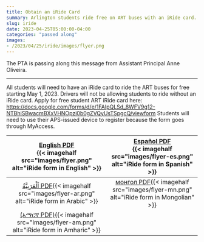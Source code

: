 ```yaml
---
title: Obtain an iRide Card
summary: Arlington students ride free on ART buses with an iRide card.
slug: iride
date: 2023-04-25T05:00:00-04:00
categories: "passed along"
images: 
- /2023/04/25/iride/images/flyer.png
---
```


The PTA is passing along this message from Assistant Principal Anne Oliveira.

---

All students will need to have an iRide card to ride the ART buses for free starting May 1, 2023. Drivers will not be allowing students to ride without an iRide card. Apply for free student ART iRide card here: https://docs.google.com/forms/d/e/1FAIpQLSd_8WFV9g12-NTBhiSBwacmBXxVHNOpzi0b0gZVQyUsTSpgcQ/viewform Students will need to use their APS-issued device to register because the form goes through MyAccess.

| [English PDF](images/flyer.pdf)<br>{{< imagehalf src="images/flyer.png" alt="iRide form in English" >}} | [Español PDF](images/flyer-es.pdf)<br>{{< imagehalf src="images/flyer-es.png" alt="iRide form in Spanish" >}} |
|:-:|:-:|
| [اَلْعَرَبِيَّةُ PDF](images/flyer-ar.pdf){{< imagehalf src="images/flyer-ar.png" alt="iRide form in Arabic" >}} | [монгол PDF](images/flyer-mn.pdf){{< imagehalf src="images/flyer-mn.png" alt="iRide form in Mongolian" >}} |
| [(አማርኛ PDF)](images/flyer-am.pdf){{< imagehalf src="images/flyer-am.png" alt="iRide form in Amharic" >}}